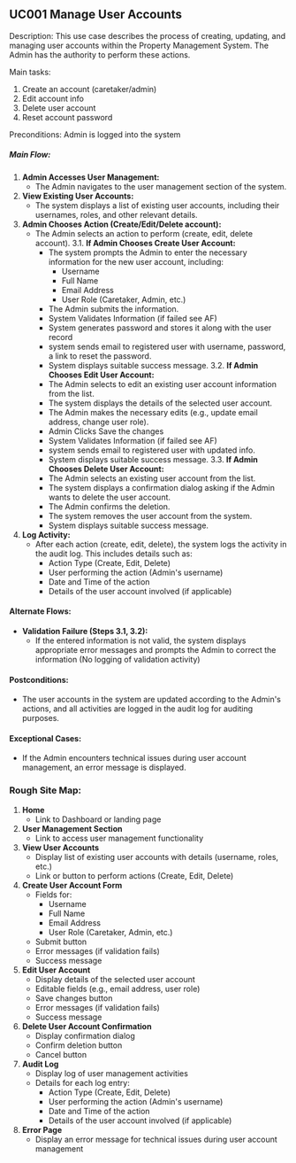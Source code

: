 ## UC001 Manage User Accounts
Description: This use case describes the process of creating, updating, and managing user accounts within the Property Management System. The Admin has the authority to perform these actions.

Main tasks:
1. Create an account (caretaker/admin)
2. Edit account info
3. Delete user account
4. Reset account password

Preconditions: Admin is logged into the system
##### Main Flow:
1. **Admin Accesses User Management:**
    - The Admin navigates to the user management section of the system.
2. **View Existing User Accounts:**
    - The system displays a list of existing user accounts, including their usernames, roles, and other relevant details.
3. **Admin Chooses Action (Create/Edit/Delete account):**
    - The Admin selects an action to perform (create, edit, delete account).
	3.1. **If Admin Chooses Create User Account:**
	    - The system prompts the Admin to enter the necessary information for the new user account, including:
	        - Username
	        - Full Name
	        - Email Address
	        - User Role (Caretaker, Admin, etc.)
	    - The Admin submits the information.
	    - System Validates Information (if failed see AF)
	    - System generates password and stores it along with the user record
	    - system sends email to registered user with username, password, a link to reset the password.
	    - System displays suitable success message. 
	3.2. **If Admin Chooses Edit User Account:**
	    - The Admin selects to edit an existing user account information from the list.
	    - The system displays the details of the selected user account.
	    - The Admin makes the necessary edits (e.g., update email address, change user role).
	    - Admin Clicks Save the changes
	    - System Validates Information (if failed see AF)
	    - system sends email to registered user with updated info.
	    - System displays suitable success message. 
	3.3. **If Admin Chooses Delete User Account:**
	    - The Admin selects an existing user account from the list.
	    - The system displays a confirmation dialog asking if the Admin wants to delete the user account.
	    - The Admin confirms the deletion.
	    - The system removes the user account from the system.
	    - System displays suitable success message. 
1. **Log Activity:**
    - After each action (create, edit, delete), the system logs the activity in the audit log. This includes details such as:
        - Action Type (Create, Edit, Delete)
        - User performing the action (Admin's username)
        - Date and Time of the action
        - Details of the user account involved (if applicable)
#### Alternate Flows:
- **Validation Failure (Steps 3.1, 3.2):**
    - If the entered information is not valid, the system displays appropriate error messages and prompts the Admin to correct the information (No logging of validation activity)
#### Postconditions:
- The user accounts in the system are updated according to the Admin's actions, and all activities are logged in the audit log for auditing purposes.
#### Exceptional Cases:
- If the Admin encounters technical issues during user account management, an error message is displayed.

### Rough Site Map:

1. **Home**
    - Link to Dashboard or landing page
2. **User Management Section**
    - Link to access user management functionality
3. **View User Accounts**
    - Display list of existing user accounts with details (username, roles, etc.)
    - Link or button to perform actions (Create, Edit, Delete)
4. **Create User Account Form**
    - Fields for:
        - Username
        - Full Name
        - Email Address
        - User Role (Caretaker, Admin, etc.)
    - Submit button
    - Error messages (if validation fails)
    - Success message
5. **Edit User Account**
    - Display details of the selected user account
    - Editable fields (e.g., email address, user role)
    - Save changes button
    - Error messages (if validation fails)
    - Success message
6. **Delete User Account Confirmation**
    - Display confirmation dialog
    - Confirm deletion button
    - Cancel button
7. **Audit Log**
    - Display log of user management activities
    - Details for each log entry:
        - Action Type (Create, Edit, Delete)
        - User performing the action (Admin's username)
        - Date and Time of the action
        - Details of the user account involved (if applicable)
8. **Error Page**
    - Display an error message for technical issues during user account management
